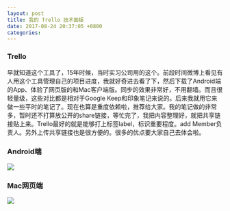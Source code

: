 ```yaml
---
layout: post
title: 我的 Trello 技术面板
date: 2017-08-24 20:37:05 +0800
categories: 
---
```


### Trello

早就知道这个工具了，15年时候，当时实习公司用的这个。前段时间微博上看见有人用这个工具管理自己的项目进度，我就好奇进去看了下，然后下载了Android端的App、体验了网页版的和Mac客户端版。同步的效果非常好，不用翻墙。而且很轻量级，这些对比都是相对于Google Keep和印象笔记来说的。后来我就用它来做一些平时的笔记了。现在也算是重度依赖啦，推荐给大家。我的笔记做的非常多，暂时还不打算放公开的share链接，等忙完了，我把内容整理好，就把共享链接贴上来。Trello最好的就是能够打上标签label，标识重要程度。add Member负责人。另外上传共享链接也是很方便的。很多的优点要大家自己去体会啦。

### Android端

![](http://ww1.sinaimg.cn/mw690/006dXScfly1fiv39cl0h4j3241194h0i.jpg)

### Mac网页端

![](http://ww1.sinaimg.cn/mw690/006dXScfly1fiv38qhu0oj31941kd18l.jpg)